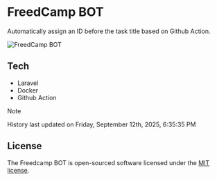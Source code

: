# FreedCamp BOT

Automatically assign an ID before the task title based on Github Action.

![FreedCamp BOT](https://repository-images.githubusercontent.com/737932867/7d34798b-2680-471c-b089-a78a718d3d6a)

## Tech

- Laravel
- Docker
- Github Action

> [!NOTE]  
> History last updated on Friday, September 12th, 2025, 6:35:35 PM

## License

The Freedcamp BOT is open-sourced software licensed under the [MIT license](https://opensource.org/licenses/MIT).
